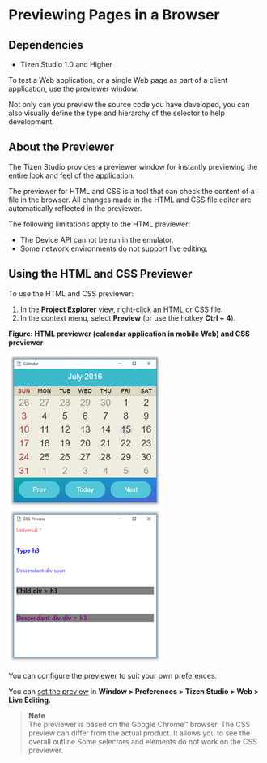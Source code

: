 # Previewing Pages in a Browser
## Dependencies
- Tizen Studio 1.0 and Higher


To test a Web application, or a single Web page as part of a client application, use the previewer window.

Not only can you preview the source code you have developed, you can also visually define the type and hierarchy of the selector to help development.

<a name="about"></a>
## About the Previewer

The Tizen Studio provides a previewer window for instantly previewing the entire look and feel of the application.

The previewer for HTML and CSS is a tool that can check the content of a file in the browser. All changes made in the HTML and CSS file editor are automatically reflected in the previewer.

The following limitations apply to the HTML previewer:

- The Device API cannot be run in the emulator.
- Some network environments do not support live editing.

<a name="use"></a>
## Using the HTML and CSS Previewer

To use the HTML and CSS previewer:

1. In the **Project Explorer** view, right-click an HTML or CSS file.
2. In the context menu, select **Preview** (or use the hotkey **Ctrl + 4**).

**Figure: HTML previewer (calendar application in mobile Web) and CSS previewer**

![HTML previewer (calendar application in mobile Web) and CSS previewer](./media/previewer_html_previewer.png) ![HTML previewer (calendar application in mobile Web) and CSS previewer](./media/previewer_css_previewer.png)

You can configure the previewer to suit your own preferences.

You can [set the preview](IDE-preferences-w.md#live) in **Window > Preferences > Tizen Studio > Web > Live Editing**.

> **Note**  
> The previewer is based on the Google Chrome™ browser. The CSS preview can differ from the actual product. It allows you to see the overall outline.Some selectors and elements do not work on the CSS previewer.